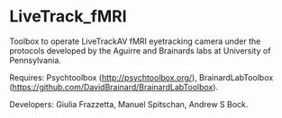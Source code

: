 # LiveTrack_fMRI

Toolbox to operate LiveTrackAV fMRI eyetracking camera under the protocols developed by the Aguirre and Brainards labs at University of Pennsylvania.

Requires: Psychtoolbox (http://psychtoolbox.org/), BrainardLabToolbox (https://github.com/DavidBrainard/BrainardLabToolbox).


Developers: Giulia Frazzetta, Manuel Spitschan, Andrew S Bock.
